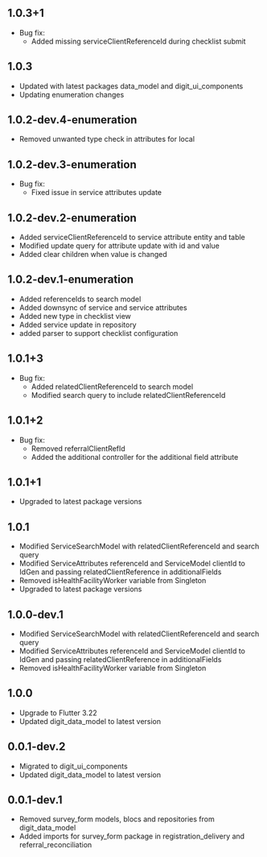 ## 1.0.3+1

* Bug fix:
    * Added missing serviceClientReferenceId during checklist submit

## 1.0.3

* Updated with latest packages data_model and digit_ui_components
* Updating enumeration changes

## 1.0.2-dev.4-enumeration

* Removed unwanted type check in attributes for local

## 1.0.2-dev.3-enumeration

* Bug fix:
    * Fixed issue in service attributes update

## 1.0.2-dev.2-enumeration

* Added serviceClientReferenceId to service attribute entity and table
* Modified update query for attribute update with id and value
* Added clear children when value is changed

## 1.0.2-dev.1-enumeration

* Added referenceIds to search model
* Added downsync of service and service attributes
* Added new type in checklist view
* Added service update in repository
* added parser to support checklist configuration

## 1.0.1+3

* Bug fix:
    * Added relatedClientReferenceId to search model
    * Modified search query to include relatedClientReferenceId

## 1.0.1+2

* Bug fix:
    * Removed referralClientRefId
    * Added the additional controller for the additional field attribute

## 1.0.1+1

* Upgraded to latest package versions

## 1.0.1

* Modified ServiceSearchModel with relatedClientReferenceId and search query
* Modified ServiceAttributes referenceId and ServiceModel clientId to IdGen and passing
  relatedClientReference in additionalFields
* Removed isHealthFacilityWorker variable from Singleton
* Upgraded to latest package versions

## 1.0.0-dev.1

* Modified ServiceSearchModel with relatedClientReferenceId and search query
* Modified ServiceAttributes referenceId and ServiceModel clientId to IdGen and passing
  relatedClientReference in additionalFields
* Removed isHealthFacilityWorker variable from Singleton

## 1.0.0

* Upgrade to Flutter 3.22
* Updated digit_data_model to latest version

## 0.0.1-dev.2

* Migrated to digit_ui_components
* Updated digit_data_model to latest version

## 0.0.1-dev.1

* Removed survey_form models, blocs and repositories from digit_data_model
* Added imports for survey_form package in registration_delivery and referral_reconciliation
